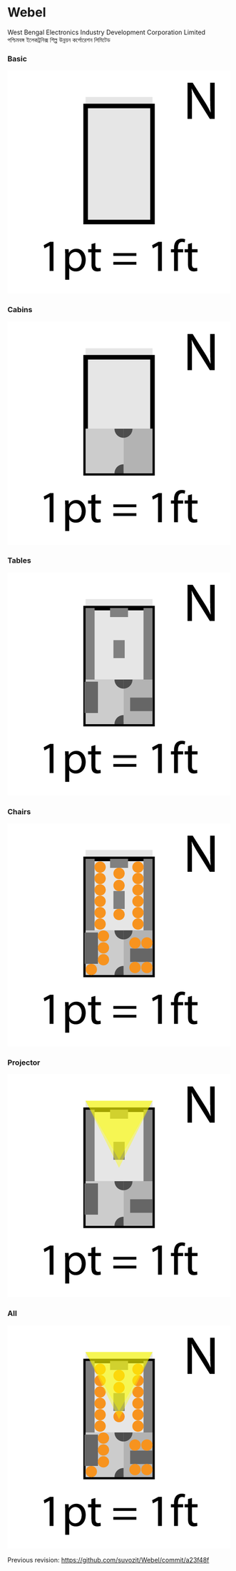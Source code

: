 # Webel

West Bengal Electronics Industry Development Corporation Limited  
পশ্চিমবঙ্গ ইলেকট্রনিক্স শিল্প উন্নয়ন কর্পোরেশন লিমিটেড  

### Basic
![](/export_1%20basic.png)

### Cabins
![](/export_2%20cabins.png)

### Tables
![](export_3%20tables.png)

### Chairs
![](/export_4%20chairs.png)

### Projector
![](/export_5%20projector.png)

### All
![](export_6%20all.png)

Previous revision: https://github.com/suvozit/Webel/commit/a23f48f
